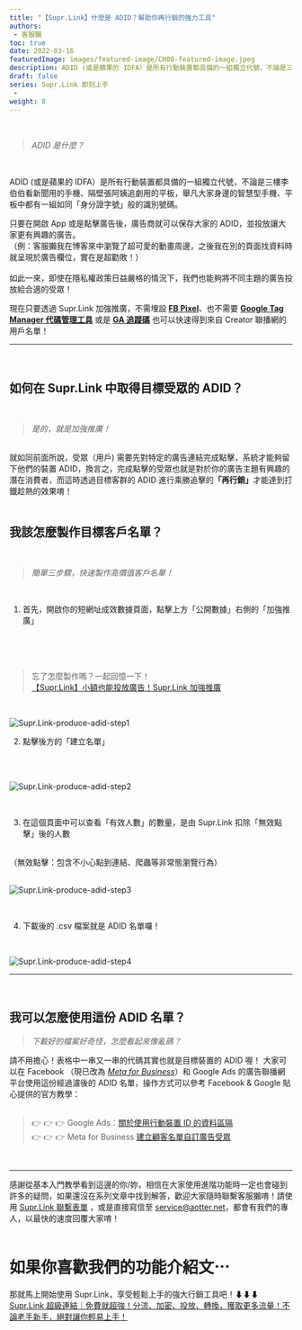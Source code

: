 ```yaml
---
title: "【Supr.Link】什麼是 ADID？幫助你再行銷的強力工具"
authors:
 - 客服獺
toc: true
date: 2022-03-16
featuredImage: images/featured-image/CH08-featured-image.jpeg
description: ADID (或是蘋果的 IDFA）是所有行動裝置都具備的一組獨立代號，不論是三樓李伯伯看新聞用的手機、隔壁張阿姨追劇用的平板，舉凡大家身邊的智慧型手機、平板中都有一組如同「身分證字號」般的識別號碼。
draft: false
series: Supr.Link 即刻上手
 - 
weight: 8
---
```

<br>

> *ADID 是什麼？*

<br>

ADID (或是蘋果的 IDFA）是所有行動裝置都具備的一組獨立代號，不論是三樓李伯伯看新聞用的手機、隔壁張阿姨追劇用的平板，舉凡大家身邊的智慧型手機、平板中都有一組如同「身分證字號」般的識別號碼。  

  只要在開啟 App 或是點擊廣告後，廣告商就可以保存大家的 ADID，並投放讓大家更有興趣的廣告。  
  （例：客服獺我在博客來中瀏覽了超可愛的動畫周邊，之後我在別的頁面找資料時就呈現於廣告欄位，實在是超勸敗！）  
  <br>
      如此一來，即使在隱私權政策日益嚴格的情況下，我們也能夠將不同主題的廣告投放給合適的受眾！

現在只要透過 Supr.Link 加強推廣，不需埋設 <a href ="https://www.facebook.com/business/help/742478679120153?id=1205376682832142" target= "_blank">**FB Pixel**</a>、也不需要 <a href ="https://support.google.com/tagmanager/answer/6103696?hl=zh-Hant" target="_blank">**Google Tag Manager 代碼管理工具**</a> 或是 <a href="https://analytics.google.com/analytics/web/" target= "_blank">**GA 追蹤碼**</a> 也可以快速得到來自 Creator 聯播網的用戶名單！
  

---
   
<br>

## 如何在 Supr.Link 中取得目標受眾的 ADID？
<br>

> *是的，就是加強推廣！*

<br>
就如同前面所說，受眾（用戶) 需要先對特定的廣告連結完成點擊，系統才能夠留下他們的裝置 ADID，換言之，完成點擊的受眾也就是對於你的廣告主題有興趣的潛在消費者，而這時透過目標客群的 ADID 進行乘勝追擊的<strong>「再行銷」</strong>才能達到打鐵趁熱的效果唷！
<br>
<br>

## 我該怎麼製作目標客戶名單？
<br>

> *簡單三步驟，快速製作高價值客戶名單！*

<br>

1. 首先，開啟你的短網址成效數據頁面，點擊上方「公開數據」右側的「加強推廣」
<br>
<br>
<br>

> 忘了怎麼製作嗎？一起回憶一下！  
> <a href = "https://davidtty990.github.io/posts/supr.link-tutorial/ch06/" target= "_blank">【Supr.Link】小額也能投放廣告！Supr.Link 加強推廣</a>

<br>

![Supr.Link-produce-adid-step1](/static/CH08/CH08PH02.png)
<br>    


2. 點擊後方的「建立名單」
<br>
<br>

![Supr.Link-produce-adid-step2](/static/CH08/CH08PH03.png)

<br>

3. 在這個頁面中可以查看「有效人數」的數量，是由 Supr.Link 扣除「無效點擊」後的人數
<br>
（無效點擊：包含不小心點到連結、爬蟲等非常態瀏覽行為）
<br>
<br>

![Supr.Link-produce-adid-step3](/static/CH08/CH08PH04.png)

<br>

4. 下載後的 .csv 檔案就是 ADID 名單囉！<br>
<br>

![Supr.Link-produce-adid-step4](/static/CH08/CH08PH05.png)

---

<br>

## 我可以怎麼使用這份 ADID 名單？

> *下載好的檔案好奇怪，怎麼看起來像亂碼？*
  
請不用擔心！表格中一串又一串的代碼其實也就是目標裝置的 ADID 喔！
大家可以在 Facebook （現已改為 <a href="https://www.facebook.com/business/news/what-is-meta-for-business" target="_blank">*Meta for Business*</a>）和 Google Ads 的廣告聯播網平台使用這份經過濾後的 ADID 名單，操作方式可以參考 Facebook & Google 貼心提供的官方教學：
<br>
<br>
  > :point_right: :point_right: :point_right:  Google Ads：<a href="https://support.google.com/google-ads/answer/9441463?hl=zh-Hant" target="_blank">關於使用行動裝置 ID 的資料區隔</a><br>
  > :point_right: :point_right: :point_right:  Meta for Business <a href="https://www.facebook.com/business/help/170456843145568?id=2469097953376494" target="_blank">建立顧客名單自訂廣告受眾</a><br>

<br>

---

感謝從基本入門教學看到這邊的你/妳，相信在大家使用進階功能時一定也會碰到許多的疑問，如果還沒在系列文章中找到解答，歡迎大家隨時聯繫客服獺唷！請使用 <a href="https://console.supr.link/help/contact-us" target="_blank">Supr.Link 聯繫表單</a> ，或是直接寫信至 service@aotter.net，都會有我們的專人，以最快的速度回覆大家唷！
<br>
<br>

# 如果你喜歡我們的功能介紹文⋯
那就馬上開始使用 Supr.Link，享受輕鬆上手的強大行銷工具吧！⬇⬇⬇<br>
<a href="https://console.supr.link" target="_blank"> Supr.Link 超級連結｜免費就超強！分流、加密、投放、轉換，獲取更多流量！不論老手新手，絕對讓你輕易上手！</a>
<br>
<br>

